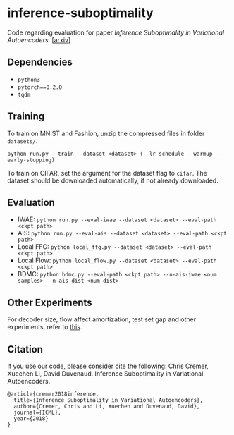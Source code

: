 # inference-suboptimality
Code regarding evaluation for paper
*Inference Suboptimality in Variational Autoencoders.*
[[arxiv](https://arxiv.org/abs/1801.03558)]

## Dependencies
* `python3`
* `pytorch==0.2.0`
* `tqdm`

## Training
To train on MNIST and Fashion, unzip the compressed files in folder `datasets/`.

`python run.py --train --dataset <dataset> (--lr-schedule --warmup --early-stopping)`

To train on CIFAR, set the argument for the dataset flag to `cifar`. The dataset should be
downloaded automatically, if not already downloaded.

## Evaluation
* IWAE: `python run.py --eval-iwae --dataset <dataset> --eval-path <ckpt path>`
* AIS: `python run.py --eval-ais --dataset <dataset> --eval-path <ckpt path>`
* Local FFG: `python local_ffg.py --dataset <dataset> --eval-path <ckpt path>`
* Local Flow: `python local_flow.py --dataset <dataset> --eval-path <ckpt path>`
* BDMC: `python bdmc.py --eval-path <ckpt path> --n-ais-iwae <num samples> --n-ais-dist <num dist>`

## Other Experiments
For decoder size, flow affect amortization, test set gap and other experiments, refer to [this](https://github.com/chriscremer/Inference-Suboptimality).

## Citation
If you use our code, please consider cite the following:
Chris Cremer, Xuechen Li, David Duvenaud.
Inference Suboptimality in Variational Autoencoders.

```
@article{cremer2018inference,
  title={Inference Suboptimality in Variational Autoencoders},
  author={Cremer, Chris and Li, Xuechen and Duvenaud, David},
  journal={ICML},
  year={2018}
}
```
